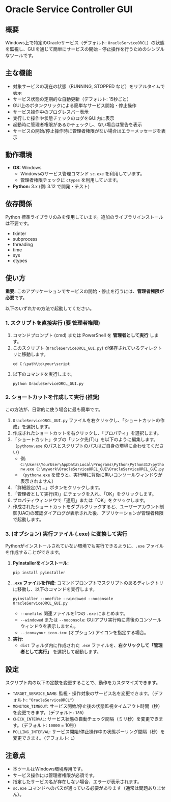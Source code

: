 # Oracle Service Controller GUI

## 概要

Windows上で特定のOracleサービス（デフォルト: `OracleServiceORCL`）の状態を監視し、GUIを通じて簡単にサービスの開始・停止操作を行うためのシンプルなツールです。

## 主な機能

* 対象サービスの現在の状態（RUNNING, STOPPED など）をリアルタイムで表示
* サービス状態の定期的な自動更新（デフォルト: 15秒ごと）
* GUI上のボタンクリックによる簡単なサービス開始・停止操作
* サービス操作中のプログレスバー表示
* 実行した操作や状態チェックのログをGUI内に表示
* 起動時に管理者権限があるかチェックし、ない場合は警告を表示
* サービスの開始/停止操作時に管理者権限がない場合はエラーメッセージを表示

## 動作環境

* **OS:** Windows
    * Windowsのサービス管理コマンド `sc.exe` を利用しています。
    * 管理者権限チェックに `ctypes` を利用しています。
* **Python:** 3.x (例: 3.12 で開発・テスト)

## 依存関係

Python 標準ライブラリのみを使用しています。追加のライブラリインストールは不要です。

* tkinter
* subprocess
* threading
* time
* sys
* ctypes

## 使い方

**重要:** このアプリケーションでサービスの開始・停止を行うには、**管理者権限が必要**です。

以下のいずれかの方法で起動してください。

### 1. スクリプトを直接実行 (要 管理者権限)

1.  コマンドプロンプト (cmd) または PowerShell を **管理者として実行** します。
2.  このスクリプト (`OracleServiceORCL_GUI.py`) が保存されているディレクトリに移動します。
    ```shell
    cd C:\path\to\your\script
    ```
3.  以下のコマンドを実行します。
    ```shell
    python OracleServiceORCL_GUI.py
    ```

### 2. ショートカットを作成して実行 (推奨)

この方法が、日常的に使う場合に最も簡単です。

1.  `OracleServiceORCL_GUI.py` ファイルを右クリックし、「ショートカットの作成」を選択します。
2.  作成されたショートカットを右クリックし、「プロパティ」を選択します。
3.  「ショートカット」タブの「リンク先(T):」を以下のように編集します。（`pythonw.exe` のパスとスクリプトのパスはご自身の環境に合わせてください）
    * 例: `C:\Users\YourUser\AppData\Local\Programs\Python\Python312\pythonw.exe C:\mywork\OracleServiceORCL_GUI\OracleServiceORCL_GUI.py`
    * （`pythonw.exe` を使うと、実行時に背後に黒いコンソールウィンドウが表示されません）
4.  「詳細設定(V)...」ボタンをクリックします。
5.  「管理者として実行(R)」にチェックを入れ、「OK」をクリックします。
6.  プロパティウィンドウで「適用」または「OK」をクリックします。
7.  作成されたショートカットをダブルクリックすると、ユーザーアカウント制御(UAC)の確認ダイアログが表示された後、アプリケーションが管理者権限で起動します。

### 3. (オプション) 実行ファイル (.exe) に変換して実行

Pythonがインストールされていない環境でも実行できるように、`.exe` ファイルを作成することができます。

1.  **PyInstallerをインストール:**
    ```shell
    pip install pyinstaller
    ```
2.  **`.exe` ファイルを作成:**
    コマンドプロンプトでスクリプトのあるディレクトリに移動し、以下のコマンドを実行します。
    ```shell
    pyinstaller --onefile --windowed --noconsole OracleServiceORCL_GUI.py
    ```
    * `--onefile`: 関連ファイルを1つの `.exe` にまとめます。
    * `--windowed` または `--noconsole`: GUIアプリ実行時に背後のコンソールウィンドウを表示しません。
    * `--icon=your_icon.ico`: (オプション) アイコンを指定する場合。
3.  **実行:**
    * `dist` フォルダ内に作成された `.exe` ファイルを、**右クリックして「管理者として実行」** を選択して起動します。

## 設定

スクリプト内の以下の定数を変更することで、動作をカスタマイズできます。

* `TARGET_SERVICE_NAME`: 監視・操作対象のサービス名を変更できます。（デフォルト: `"OracleServiceORCL"`）
* `MONITOR_TIMEOUT`: サービス開始/停止後の状態監視タイムアウト時間（秒）を変更できます。（デフォルト: `180`）
* `CHECK_INTERVAL`: サービス状態の自動チェック間隔（ミリ秒）を変更できます。（デフォルト: `10000` = 10秒）
* `POLLING_INTERVAL`: サービス開始/停止操作中の状態ポーリング間隔（秒）を変更できます。（デフォルト: `1`）

## 注意点

* 本ツールはWindows環境専用です。
* サービス操作には管理者権限が必須です。
* 指定したサービス名が存在しない場合、エラーが表示されます。
* `sc.exe` コマンドへのパスが通っている必要があります（通常は問題ありません）。
